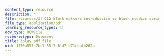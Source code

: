 ```yaml
---
content_type: resource
description: ''
file: /courses/24-912-black-matters-introduction-to-black-studies-spring-2017/1170a5557bc185f761d7d71ceafb262a_o4xIlEt71Pw.pdf
file_type: application/pdf
learning_resource_types: []
ocw_type: OCWFile
resourcetype: Document
title: 3play pdf file
uid: 1170a555-7bc1-85f7-61d7-d71ceafb262a
---
```

